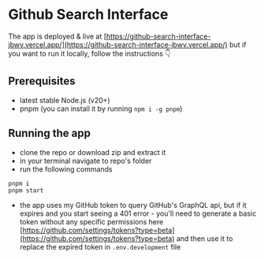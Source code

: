 # Github Search Interface

The app is deployed & live at [https://github-search-interface-jbwv.vercel.app/](https://github-search-interface-jbwv.vercel.app/) but if you want to run it locally, follow the instructions 👇

## Prerequisites

- latest stable Node.js (v20+)
- pnpm (you can install it by running `npm i -g pnpm`)

## Running the app

- clone the repo or download zip and extract it
- in your terminal navigate to repo's folder
- run the following commands

```
pnpm i
pnpm start
```

- the app uses my GitHub token to query GitHub's GraphQL api, but if it expires and you start seeing a 401 error - you'll need to generate a basic token without any specific permissions here [https://github.com/settings/tokens?type=beta](https://github.com/settings/tokens?type=beta) and then use it to replace the expired token in `.env.development` file
